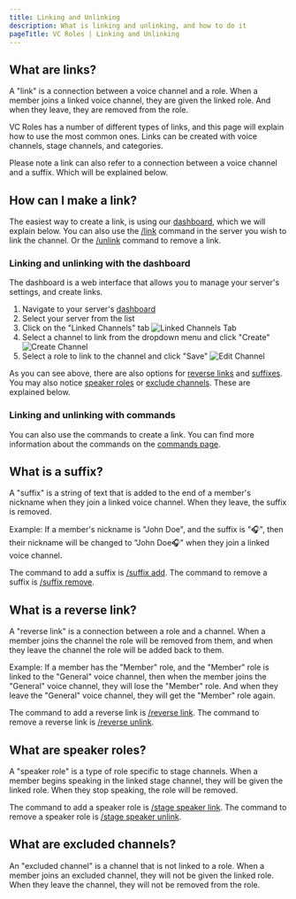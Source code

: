 ```yaml
---
title: Linking and Unlinking
description: What is linking and unlinking, and how to do it
pageTitle: VC Roles | Linking and Unlinking
---
```


## What are links?

A "link" is a connection between a voice channel and a role. When a member joins a linked voice channel, they are given the linked role. And when they leave, they are removed from the role.

VC Roles has a number of different types of links, and this page will explain how to use the most common ones. Links can be created with voice channels, stage channels, and categories.

Please note a link can also refer to a connection between a voice channel and a suffix. Which will be explained below.

## How can I make a link?

The easiest way to create a link, is using our [dashboard](/dashboard), which we will explain below. You can also use the [/link](/docs/commands/linking-and-unlinking#link) command in the server you wish to link the channel. Or the [/unlink](/docs/commands/linking-and-unlinking#unlink) command to remove a link.

### Linking and unlinking with the dashboard

The dashboard is a web interface that allows you to manage your server's settings, and create links.

1. Navigate to your server's [dashboard](/dashboard)
2. Select your server from the list
3. Click on the "Linked Channels" tab
![Linked Channels Tab](</assets/dashboard-sidebar-links.png>)
4. Select a channel to link from the dropdown menu and click "Create"
![Create Channel](</assets/dashboard-link-create.png>)
5. Select a role to link to the channel and click "Save"
![Edit Channel](</assets/dashboard-link-edit.png>)

As you can see above, there are also options for [reverse links](#what-is-a-reverse-link) and [suffixes](#what-is-a-suffix). You may also notice [speaker roles](#what-are-speaker-roles) or [exclude channels](#what-are-excluded-channels). These are explained below.

### Linking and unlinking with commands

You can also use the commands to create a link. You can find more information about the commands on the [commands page](/docs/commands/linking-and-unlinking).

## What is a suffix?

A "suffix" is a string of text that is added to the end of a member's nickname when they join a linked voice channel. When they leave, the suffix is removed.

Example: If a member's nickname is "John Doe", and the suffix is "🎧", then their nickname will be changed to "John Doe🎧" when they join a linked voice channel.

The command to add a suffix is [/suffix add](/docs/commands/linking-and-unlinking#suffix-add). The command to remove a suffix is [/suffix remove](/docs/commands/linking-and-unlinking#suffix-remove).

## What is a reverse link?

A "reverse link" is a connection between a role and a channel. When a member joins the channel the role will be removed from them, and when they leave the channel the role will be added back to them.

Example: If a member has the "Member" role, and the "Member" role is linked to the "General" voice channel, then when the member joins the "General" voice channel, they will lose the "Member" role. And when they leave the "General" voice channel, they will get the "Member" role again.

The command to add a reverse link is [/reverse link](/docs/commands/linking-and-unlinking#reverse-link). The command to remove a reverse link is [/reverse unlink](/docs/commands/linking-and-unlinking#reverse-unlink).

## What are speaker roles?

A "speaker role" is a type of role specific to stage channels. When a member begins speaking in the linked stage channel, they will be given the linked role. When they stop speaking, the role will be removed.

The command to add a speaker role is [/stage speaker link](/docs/commands/stage-speaker#stage-speaker-link). The command to remove a speaker role is [/stage speaker unlink](/docs/commands/stage-speaker#stage-speaker-unlink).

## What are excluded channels?

An "excluded channel" is a channel that is not linked to a role. When a member joins an excluded channel, they will not be given the linked role. When they leave the channel, they will not be removed from the role.
